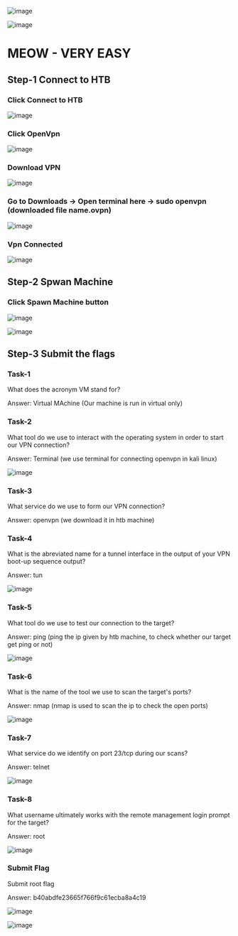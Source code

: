 ![image](https://user-images.githubusercontent.com/94435318/161561175-85ea34cf-fc01-4ec8-bc88-3501953e7851.png)

![image](https://user-images.githubusercontent.com/94435318/161561268-a40561c7-1e02-4ec6-bc3e-775f90bd50d4.png)

# MEOW - VERY EASY

## Step-1 Connect to HTB

### Click Connect to HTB

![image](https://user-images.githubusercontent.com/94435318/161561644-cf88f96e-2a23-48a2-b28f-b606e7b6fcc6.png)

### Click OpenVpn

![image](https://user-images.githubusercontent.com/94435318/161561762-777be237-ccc3-45a5-9df5-8500f46eda69.png)

### Download VPN

![image](https://user-images.githubusercontent.com/94435318/161561916-87f6fd74-b246-4c24-99c5-c8a6d18573ac.png)

### Go to Downloads -> Open terminal here -> sudo openvpn (downloaded file name.ovpn)

![image](https://user-images.githubusercontent.com/94435318/161562203-d80966ed-7fcc-4ec9-9b16-f6994084f7b8.png)

### Vpn Connected

![image](https://user-images.githubusercontent.com/94435318/161563110-feb7219e-e1c9-40f0-a49b-d83c16dd5036.png)

## Step-2 Spwan Machine

### Click Spawn Machine button 

![image](https://user-images.githubusercontent.com/94435318/161563287-1f07f287-4a57-4fa9-aa22-ff8d6a2d2116.png)

![image](https://user-images.githubusercontent.com/94435318/161563503-2173df4b-2b14-462f-8abf-c59cadebddc6.png)

## Step-3 Submit the flags

### Task-1

What does the acronym VM stand for? 

Answer: Virtual MAchine (Our machine is run in virtual only)

### Task-2

What tool do we use to interact with the operating system in order to start our VPN connection? 

Answer: Terminal (we use terminal for connecting openvpn in kali linux)

![image](https://user-images.githubusercontent.com/94435318/161564677-713da972-7757-48ef-9748-d1ad3f7d483a.png)

### Task-3

What service do we use to form our VPN connection? 

Answer: openvpn (we download it in htb machine)

### Task-4

What is the abreviated name for a tunnel interface in the output of your VPN boot-up sequence output? 

Answer: tun

![image](https://user-images.githubusercontent.com/94435318/161565374-31668257-8f13-43cb-bcac-1bf55177ea2c.png)

### Task-5

What tool do we use to test our connection to the target? 

Answer: ping  (ping the ip given by htb machine, to check whether our target get ping or not)
 
![image](https://user-images.githubusercontent.com/94435318/161566051-d481a239-0009-4dea-890b-6d6ce32b688f.png)

### Task-6

What is the name of the tool we use to scan the target's ports? 

Answer: nmap (nmap is used to scan the ip to check the open ports)

![image](https://user-images.githubusercontent.com/94435318/161566758-b5ab77e4-4c3e-44df-9d6f-89b44c07afda.png)

### Task-7

What service do we identify on port 23/tcp during our scans? 

Answer: telnet

![image](https://user-images.githubusercontent.com/94435318/161566918-fd3baffc-20d7-4e0f-8652-968e1cac1475.png)

### Task-8

What username ultimately works with the remote management login prompt for the target? 

Answer: root

![image](https://user-images.githubusercontent.com/94435318/161567518-d271df99-57bc-4237-88b3-12a43b78da90.png)

### Submit Flag

Submit root flag 

Answer: b40abdfe23665f766f9c61ecba8a4c19

![image](https://user-images.githubusercontent.com/94435318/161568046-9418a83a-f5cf-4110-b35f-2130e8aadba4.png)

![image](https://user-images.githubusercontent.com/94435318/161567964-cc20c8f9-04b1-4f38-8ef1-71e40abc27db.png)

